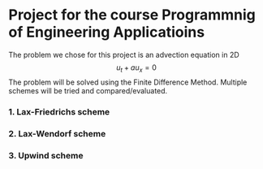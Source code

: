 # Project for the course Programmnig of Engineering Applicatioins

The problem we chose for this project is an advection equation in 2D
$$
u_t+au_x = 0
$$
The problem will be solved using the Finite Difference Method. Multiple schemes will be tried and compared/evaluated.

### 1. Lax-Friedrichs scheme

### 2. Lax-Wendorf scheme

### 3. Upwind scheme

